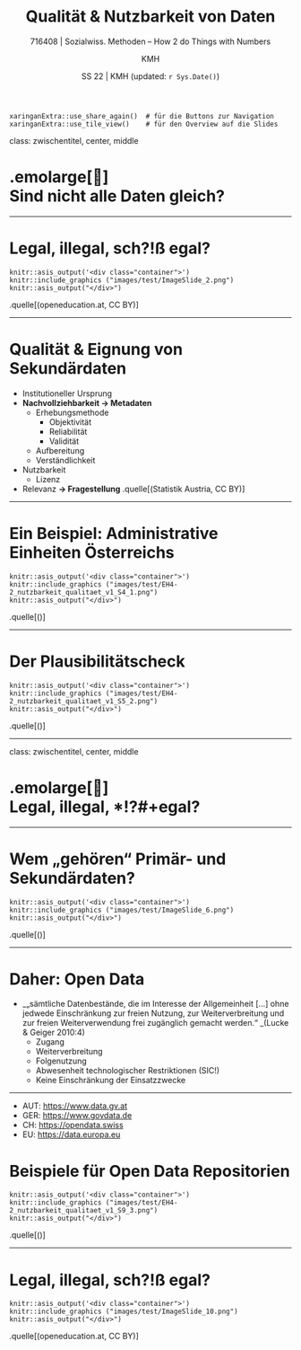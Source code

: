 ﻿---
title: "Qualität & Nutzbarkeit von Daten"
subtitle: "716408 | Sozialwiss. Methoden – How 2 do Things with Numbers"
author: "KMH"
date: "SS 22 | KMH (updated: `r Sys.Date()`)"
output:
  xaringan::moon_reader:
    css: [mycss_metropolis_v1.css, metropolis, metropolis-fonts]
    lib_dir: libs
    nature:
      highlightStyle: github
      highlightLines: true
      countIncrementalSlides: false
---

```{r xaringanExtras, echo=FALSE}
xaringanExtra::use_share_again()  # für die Buttons zur Navigation
xaringanExtra::use_tile_view()    # für den Overview auf die Slides
```

class: zwischentitel, center, middle

# .emolarge[🤔]<br> Sind nicht alle Daten gleich?

---

# Legal, illegal, sch?!ß egal?

```{r echo=FALSE}
knitr::asis_output('<div class="container">')
knitr::include_graphics ("images/test/ImageSlide_2.png")
knitr::asis_output("</div>")
```
.quelle[(openeducation.at, CC BY)]

---

# Qualität & Eignung von Sekundärdaten

* Institutioneller Ursprung
* **Nachvollziehbarkeit → Metadaten**
	+ Erhebungsmethode
		- Objektivität
		- Reliabilität
		- Validität
	+ Aufbereitung
	+ Verständlichkeit
* Nutzbarkeit
	+ Lizenz
* Relevanz **→ Fragestellung**
.quelle[(Statistik Austria, CC BY)]

---

# Ein Beispiel: Administrative Einheiten Österreichs


```{r echo=FALSE}
knitr::asis_output('<div class="container">')
knitr::include_graphics ("images/test/EH4-2_nutzbarkeit_qualitaet_v1_S4_1.png")
knitr::asis_output("</div>")
```
.quelle[()]

---

# Der Plausibilitätscheck


```{r echo=FALSE}
knitr::asis_output('<div class="container">')
knitr::include_graphics ("images/test/EH4-2_nutzbarkeit_qualitaet_v1_S5_2.png")
knitr::asis_output("</div>")
```
.quelle[()]

---

class: zwischentitel, center, middle

# .emolarge[🤔]<br> Legal, illegal, *!?#+egal?

---

# Wem „gehören“ Primär- und Sekundärdaten?

```{r echo=FALSE}
knitr::asis_output('<div class="container">')
knitr::include_graphics ("images/test/ImageSlide_6.png")
knitr::asis_output("</div>")
```
.quelle[()]

---

# Daher: Open Data

* _„sämtliche Datenbestände, die im Interesse der Allgemeinheit […] ohne jedwede Einschränkung zur freien Nutzung, zur Weiterverbreitung und zur freien Weiterverwendung frei zugänglich gemacht werden.“ _(Lucke & Geiger 2010:4)
	+ Zugang
	+ Weiterverbreitung
	+ Folgenutzung
	+ Abwesenheit technologischer Restriktionen (SIC!)
	+ Keine Einschränkung der Einsatzzwecke

---

* AUT: https://www.data.gv.at
* GER: https://www.govdata.de
* CH: https://opendata.swiss
* EU: https://data.europa.eu
# Beispiele für Open Data Repositorien


```{r echo=FALSE}
knitr::asis_output('<div class="container">')
knitr::include_graphics ("images/test/EH4-2_nutzbarkeit_qualitaet_v1_S9_3.png")
knitr::asis_output("</div>")
```
.quelle[()]

---

# Legal, illegal, sch?!ß egal?

```{r echo=FALSE}
knitr::asis_output('<div class="container">')
knitr::include_graphics ("images/test/ImageSlide_10.png")
knitr::asis_output("</div>")
```
.quelle[(openeducation.at, CC BY)]
